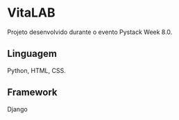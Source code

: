 # VitaLAB

Projeto desenvolvido durante o evento Pystack Week 8.0.

## Linguagem
Python, HTML, CSS.

## Framework
Django
